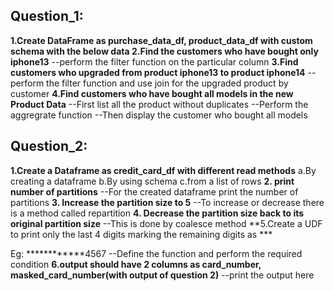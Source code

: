 ## **Question_1:**

**1.Create DataFrame as purchase_data_df,  product_data_df with custom schema with the below data 
2.Find the customers who have bought only iphone13**
--perform the filter function on the particular column
**3.Find customers who upgraded from product iphone13 to product iphone14** 
--perform the filter function and use join for the upgraded product by customer
**4.Find customers who have bought all models in the new Product Data** 
--First list all the product without duplicates
--Perform the aggregrate function 
--Then display the customer who bought all models 


## Question_2:

**1.Create a Dataframe as credit_card_df with different read methods** 
a.By creating a dataframe
b.By using schema
c.from a list of rows
**2. print number of partitions** 
--For the created dataframe print the number of partitions
**3. Increase the partition size to 5** 
--To increase or decrease there is a method called repartition
**4. Decrease the partition size back to its original partition size** 
--This is done by coalesce method
**5.Create a UDF to print only the last 4 digits marking the remaining digits as *** 

Eg: ************4567 
--Define the function and perform the required condition
**6.output should have 2 columns as card_number, masked_card_number(with output of question 2)** 
--print the output here
